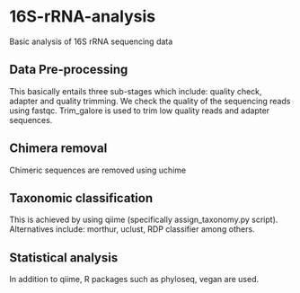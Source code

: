 # 16S-rRNA-analysis
Basic analysis of 16S rRNA sequencing data

## Data Pre-processing
This basically entails three sub-stages which include: quality check, adapter and quality trimming.
We check the quality of the sequencing reads using fastqc. Trim_galore is used to trim low quality reads and adapter sequences.

## Chimera removal
Chimeric sequences are removed using uchime

## Taxonomic classification
This is achieved by using qiime (specifically assign_taxonomy.py script). Alternatives include: morthur, uclust, RDP classifier among others.

## Statistical analysis
In addition to qiime, R packages such as phyloseq, vegan are used.
